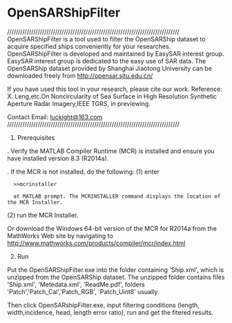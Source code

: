 # OpenSARShipFilter

///////////////////////////////////////////////////////////////////////////////
OpenSARShipFilter is a tool used to filter the OpenSARShip dataset to acquire specified ships conveniently for your researches. 
OpenSARShipFilter is developed and maintained by EasySAR interest group. 
EasySAR interest group is dedicated to the easy use of SAR data.
The OpenSARShip dataset provided by Shanghai Jiaotong University can be downloaded freely from http://opensar.sjtu.edu.cn/

If you have used this tool in your research, please cite our work.
Reference: 
X. Leng,etc.On Noncircularity of Sea Surface in High Resolution Synthetic Aperture Radar Imagery,IEEE TGRS, in previewing.

Contact Email: luckight@163.com
///////////////////////////////////////////////////////////////////////////////

1. Prerequisites

. Verify the MATLAB Compiler Runtime (MCR) is installed and ensure you have installed version 8.3 (R2014a).   

. If the MCR is not installed, do the following:
  (1) enter
  
      >>mcrinstaller
      
      at MATLAB prompt. The MCRINSTALLER command displays the location of the MCR Installer.

  (2) run the MCR Installer.

Or download the Windows 64-bit version of the MCR for R2014a from the MathWorks Web site by navigating to http://www.mathworks.com/products/compiler/mcr/index.html

2. Run

Put the OpenSARShipFilter.exe into the folder containing 'Ship.xml', which is unzipped from the OpenSARShip dataset. The unzipped folder contains files 'Ship.xml', 'Metedata.xml', 'ReadMe.pdf', folders 'Patch','Patch_Cal','Patch_RGB', 'Patch_Uint8' usually.

Then click OpenSARshipFilter.exe, input filtering conditions (length, width,incidence, head, length error ratio), run and get the fitered results.
